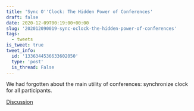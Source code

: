 ```yaml
---
title: 'Sync O''Clock: The Hidden Power of Conferences'
draft: false
date: 2020-12-09T00:19:00+00:00
slug: '202012090019-sync-oclock-the-hidden-power-of-conferences'
tags:
  - tweets
is_tweet: true
tweet_info:
  id: '1336344536633602050'
  type: 'post'
  is_thread: False
---
```




We had forgotten about the main utility of conferences: synchronize clock for all participants.

[Discussion](https://x.com/sytelus/status/1336344536633602050)
